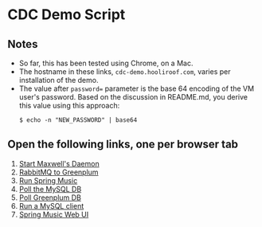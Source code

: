 # CDC Demo Script

## Notes

* So far, this has been tested using Chrome, on a Mac.
* The hostname in these links, `cdc-demo.hooliroof.com`, varies per installation of the demo.
* The value after `password=` parameter is the base 64 encoding of the VM user's password.  Based
  on the discussion in README.md, you derive this value using this approach:
  ```
  $ echo -n "NEW_PASSWORD" | base64
  ```

## Open the following links, one per browser tab

<ol>
 <li><a href="https://cdc-demo.hooliroof.com:8443/?title=Maxwell&command=./01_run_maxwell.sh;exit&hostname=localhost&username=ubuntu&password=WUdRTEZJREVSWFNSRFlESkVaTU8=&term=xterm-256color">Start Maxwell's Daemon</a></li>
<li><a href="https://cdc-demo.hooliroof.com:8443/?title=RMQ to GPDB&command=./02_rmq_to_gpdb.sh;exit&hostname=localhost&username=ubuntu&password=WUdRTEZJREVSWFNSRFlESkVaTU8=&term=xterm-256color">RabbitMQ to Greenplum</a></li>
<li><a href="https://cdc-demo.hooliroof.com:8443/?title=Run Spring Music&command=./03_run_spring_music.sh;exit&hostname=localhost&username=ubuntu&password=WUdRTEZJREVSWFNSRFlESkVaTU8=&term=xterm-256color">Run Spring Music</a></li>
<li><a href="https://cdc-demo.hooliroof.com:8443/?title=MySQL Poll&command=./04_mysql_poll.sh;exit&hostname=localhost&username=ubuntu&password=WUdRTEZJREVSWFNSRFlESkVaTU8=&term=xterm-256color">Poll the MySQL DB</a></li>
<li><a href="https://cdc-demo.hooliroof.com:8443/?title=GPDB Poll&command=./05_gpdb_poll.sh;exit&hostname=localhost&username=ubuntu&password=WUdRTEZJREVSWFNSRFlESkVaTU8=&term=xterm-256color">Poll Greenplum DB</a></li>
<li><a href="https://cdc-demo.hooliroof.com:8443/?title=MySQL Client&command=./06_mysql_client.sh;exit&hostname=localhost&username=ubuntu&password=WUdRTEZJREVSWFNSRFlESkVaTU8=&term=xterm-256color">Run a MySQL client</a></li>
<li><a href="http://cdc-demo.hooliroof.com:8080/">Spring Music Web UI</a>
</ol>

